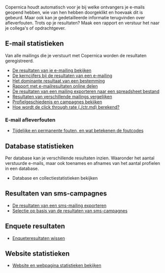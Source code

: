 Copernica houdt automatisch voor je bij welke ontvangers je e-mails
geopend hebben, wie van hen hebben doorgeklikt en hoevaak dit is
gebeurd. Maar ook kan je gedetailleerde informatie terugvinden over
afleverfouten. Trots op je resultaten? Maak een rapport en verstuur het
naar je collega's of opdrachtgever.

E-mail statistieken
-------------------

Van alle mailings die je verstuurt met Copernica worden de resultaten
geregistreerd.

-   [De resultaten van je e-mailing
    bekijken](./view-the-results-of-your-mailing.md)
-   [De kerncijfers bij de resultaten van een
    e-mailing](./statistics-key-figures.md)
-   [Het dominante resultaat van een
    bestemming](./the-dominant-results-of-a-mailing.md)
-   [Rapport met e-mailresultaten online
    delen](./share-the-results-of-your-mailing.md)
-   [De resultaten van een mailing exporteren naar een spreadsheet
    bestand](./export-the-results-of-your-mailing.md)
-   [Resultaten van verschillende mailings
    vergelijken](./is-it-possible-to-compare-the-results-of-multiple-mailings.md)
-   [Profielgeschiedenis en campagnes
    bekijken](./view-profile-history-and-campaigns.md)
-   [Hoe wordt de click through rate (./ctr.md)
    berekend?](./how-is-the-ctr-calculated.md)

### E-mail afleverfouten

-   [Tijdelijke en permanente fouten, en wat betekenen de
    foutcodes](./soft-and-hard-bounces-error-types-and-delivery-codes.md)

Database statistieken
---------------------

Per database kan je verschillende resultaten inzien. Waaronder het
aantal verstuurde e-mails, maar ook toenames en afnames van het aantal
profielen in een database.

-   Database en collectiestatistieken bekijken

Resultaten van sms-campagnes
----------------------------

-   [De resultaten van een sms-mailing
    exporteren](./exporting-the-results-of-a-mobile-mailing.md)
-   [Selectie op basis van de resultaten van
    sms-campagnes](./create-selections-based-on-the-results-of-mobile-mailings.md)

Enquete resultaten
------------------

-   [Enqueteresultaten
    wissen](./enqueteresultaten-wissen.md)

Website statistieken
--------------------

-   [Website en webpagina statistieken
    bekijken](./website-and-web-page-statistics.md)

